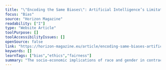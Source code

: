 ```yaml
---
title: "\"Encoding the Same Biases\": Artificial Intelligence’s Limitations in Coronavirus Response"
focus: "Bias"
source: "Horizon Magazine"
readability: ["I"]
type: "Website Article"
toolPurpose: []
toolAccessibilityIssues: []
openSource: false
link: "https://horizon-magazine.eu/article/encoding-same-biases-artificial-intelligence-s-limitations-coronavirus-response.html"
keywords: []
learnTags: ["bias","ethics","fairness"]
summary: "The socio-economic implications of race and gender in contracting COVID-19 and dying from it have been exposed. Artificial intelligence is playing a key role in the pandemic response, but it could also be exacerbating inequalities within our healthcare systems. "
---
```


